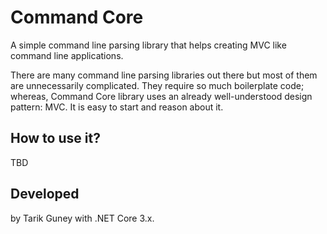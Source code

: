# Command Core

A simple command line parsing library that helps creating MVC like command line applications.

There are many command line parsing libraries out there but most of them are unnecessarily complicated. They require so much boilerplate code; whereas, Command Core library uses an already well-understood design pattern: MVC. It is easy to start and reason about it.

## How to use it?

TBD


## Developed

by Tarik Guney with .NET Core 3.x.

